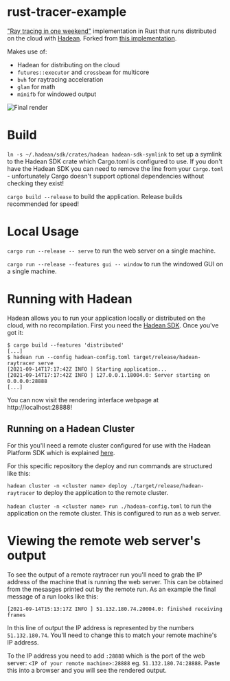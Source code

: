 # rust-tracer-example

["Ray tracing in one weekend"](https://raytracing.github.io/) implementation in Rust that runs distributed on the cloud with [Hadean](platform.hadean.com). Forked from [this implementation](https://github.com/mdesmedt/rust_one_weekend).

Makes use of:

 - Hadean for distributing on the cloud
 - `futures::executor` and `crossbeam` for multicore
 - `bvh` for raytracing acceleration
 - `glam` for math
 - `minifb` for windowed output

![Final render](https://user-images.githubusercontent.com/73319561/116177108-1b805f80-a6c8-11eb-932d-7a0b28d582c4.png)

# Build

`ln -s ~/.hadean/sdk/crates/hadean hadean-sdk-symlink` to set up a symlink to the Hadean SDK crate which Cargo.toml is configured to use. If you don't have the Hadean SDK you can need to remove the line from your `Cargo.toml` - unfortunately Cargo doesn't support optional dependencies without checking they exist!

`cargo build --release` to build the application. Release builds recommended for speed!

# Local Usage

`cargo run --release -- serve` to run the web server on a single machine.

`cargo run --release --features gui -- window` to run the windowed GUI on a single machine.

# Running with Hadean

Hadean allows you to run your application locally or distributed on the cloud, with no recompilation. First you need the [Hadean SDK](https://docs.hadean.com/platform/). Once you've got it:

```
$ cargo build --features 'distributed'
[...]
$ hadean run --config hadean-config.toml target/release/hadean-raytracer serve
[2021-09-14T17:17:42Z INFO ] Starting application...
[2021-09-14T17:17:42Z INFO ] 127.0.0.1.18004.0: Server starting on 0.0.0.0:28888
[...]
```

You can now visit the rendering interface webpage at http://localhost:28888!

## Running on a Hadean Cluster

For this you'll need a remote cluster configured for use with the Hadean Platform SDK which is explained [here](https://docs.hadean.com/platform/getting-started/distributing-an-app-in-the-cloud).

For this specific repository the deploy and run commands are structured like this:

`hadean cluster -n <cluster name> deploy ./target/release/hadean-raytracer` to deploy the application to the remote cluster.

`hadean cluster -n <cluster name> run ./hadean-config.toml` to run the application on the remote cluster. This is configured to run as a web server.

# Viewing the remote web server's output

To see the output of a remote raytracer run you'll need to grab the IP address of the machine that is running the web server. This can be obtained from the mesasges printed out by the remote run. As an example the final message of a run looks like this:

`[2021-09-14T15:13:17Z INFO ] 51.132.180.74.20004.0: finished receiving frames`

In this line of output the IP address is represented by the numbers `51.132.180.74`. You'll need to change this to match your remote machine's IP address.

To the IP address you need to add `:28888` which is the port of the web server: `<IP of your remote machine>:28888` eg. `51.132.180.74:28888`. Paste this into a browser and you will see the rendered output.
